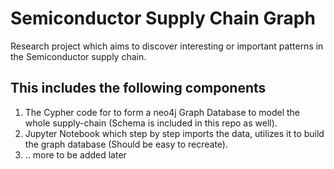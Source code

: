 # Semiconductor Supply Chain Graph

Research project which aims to discover interesting or important patterns in the Semiconductor supply chain.

## This includes the following components

1. The Cypher code for to form a neo4j Graph Database to model the whole supply-chain (Schema is included in this repo as well).
2. Jupyter Notebook which step by step imports the data, utilizes it to build the graph database (Should be easy to recreate).
3. .. more to be added later
